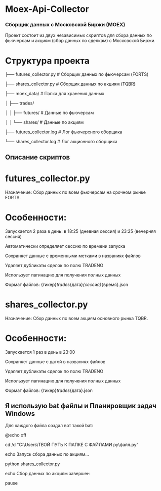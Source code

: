 # Moex-Api-Collector

### Сборщик данных с Московской Биржи (MOEX)
Проект состоит из двух независимых скриптов для сбора данных по фьючерсам и акциям (сбор данных по сделкам) с Московской Биржи.

# Структура проекта

├── futures_collector.py    # Сборщик данных по фьючерсам (FORTS)

├── shares_collector.py     # Сборщик данных по акциям (TQBR)

├── moex_data/              # Папка для хранения данных

│   ├── trades/

│   │   ├── futures/        # Данные по фьючерсам

│   │   └── shares/         # Данные по акциям

├── futures_collector.log   # Лог фьючерсного сборщика

└── shares_collector.log    # Лог акционного сборщика

## Описание скриптов
# futures_collector.py
Назначение: Сбор данных по всем фьючерсам на срочном рынке FORTS.

# Особенности:

Запускается 2 раза в день: в 18:25 (дневная сессия) и 23:25 (вечерняя сессия)

Автоматически определяет сессию по времени запуска

Сохраняет данные с временными метками в названиях файлов

Удаляет дубликаты сделок по полю TRADENO

Использует пагинацию для получения полных данных

Формат файлов: {тикер}_trades_{дата}_{сессия}_{время}.json

# shares_collector.py
Назначение: Сбор данных по всем акциям основного рынка TQBR.

# Особенности:

Запускается 1 раз в день в 23:00

Сохраняет данные с датой в названиях файлов

Удаляет дубликаты сделок по полю TRADENO

Использует пагинацию для получения полных данных

Формат файлов: {тикер}_trades_{дата}.json

## Я использую bat файлы и Планировщик задач Windows

Для каждого файла создал вот такой bat:

@echo off

cd /d "C:\Users\ТВОЙ ПУТЬ К ПАПКЕ С ФАЙЛАМИ py\файл.py"

echo Запуск сбора данных по акциям...

python shares_collector.py

echo Сбор данных по акциям завершен

pause



